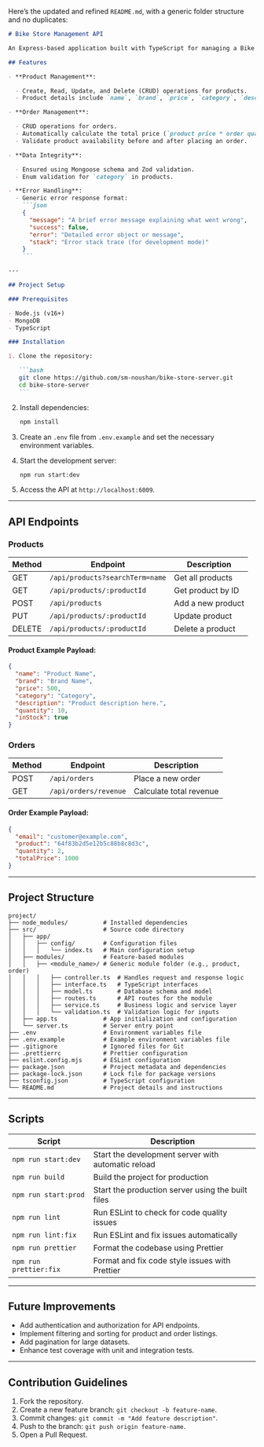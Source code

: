 Here’s the updated and refined `README.md`, with a generic folder structure and no duplicates:

````markdown
# Bike Store Management API

An Express-based application built with TypeScript for managing a Bike Store, integrated with MongoDB using Mongoose. This application provides APIs to manage products (bikes) and orders with robust schema validation and error handling.

## Features

- **Product Management**:

  - Create, Read, Update, and Delete (CRUD) operations for products.
  - Product details include `name`, `brand`, `price`, `category`, `description`, `quantity`, and `inStock`.

- **Order Management**:

  - CRUD operations for orders.
  - Automatically calculate the total price (`product price * order quantity`).
  - Validate product availability before and after placing an order.

- **Data Integrity**:

  - Ensured using Mongoose schema and Zod validation.
  - Enum validation for `category` in products.

- **Error Handling**:
  - Generic error response format:
    ```json
    {
      "message": "A brief error message explaining what went wrong",
      "success": false,
      "error": "Detailed error object or message",
      "stack": "Error stack trace (for development mode)"
    }
    ```

---

## Project Setup

### Prerequisites

- Node.js (v16+)
- MongoDB
- TypeScript

### Installation

1. Clone the repository:

   ```bash
   git clone https://github.com/sm-noushan/bike-store-server.git
   cd bike-store-server
   ```
````

2. Install dependencies:

   ```bash
   npm install
   ```

3. Create an `.env` file from `.env.example` and set the necessary environment variables.

4. Start the development server:

   ```bash
   npm run start:dev
   ```

5. Access the API at `http://localhost:6009`.

---

## API Endpoints

### Products

| Method | Endpoint                        | Description       |
| ------ | ------------------------------- | ----------------- |
| GET    | `/api/products?searchTerm=name` | Get all products  |
| GET    | `/api/products/:productId`      | Get product by ID |
| POST   | `/api/products`                 | Add a new product |
| PUT    | `/api/products/:productId`      | Update product    |
| DELETE | `/api/products/:productId`      | Delete a product  |

#### Product Example Payload:

```json
{
  "name": "Product Name",
  "brand": "Brand Name",
  "price": 500,
  "category": "Category",
  "description": "Product description here.",
  "quantity": 10,
  "inStock": true
}
```

### Orders

| Method | Endpoint              | Description             |
| ------ | --------------------- | ----------------------- |
| POST   | `/api/orders`         | Place a new order       |
| GET    | `/api/orders/revenue` | Calculate total revenue |

#### Order Example Payload:

```json
{
  "email": "customer@example.com",
  "product": "64f83b2d5e12b5c88b8c8d3c",
  "quantity": 2,
  "totalPrice": 1000
}
```

---

## Project Structure

```
project/
├── node_modules/          # Installed dependencies
├── src/                   # Source code directory
│   ├── app/
│   │   ├── config/        # Configuration files
│   │   │   └── index.ts   # Main configuration setup
│   ├── modules/           # Feature-based modules
│   │   ├── <module_name>/ # Generic module folder (e.g., product, order)
│   │   │   ├── controller.ts  # Handles request and response logic
│   │   │   ├── interface.ts   # TypeScript interfaces
│   │   │   ├── model.ts       # Database schema and model
│   │   │   ├── routes.ts      # API routes for the module
│   │   │   ├── service.ts     # Business logic and service layer
│   │   │   └── validation.ts  # Validation logic for inputs
│   ├── app.ts             # App initialization and configuration
│   └── server.ts          # Server entry point
├── .env                   # Environment variables file
├── .env.example           # Example environment variables file
├── .gitignore             # Ignored files for Git
├── .prettierrc            # Prettier configuration
├── eslint.config.mjs      # ESLint configuration
├── package.json           # Project metadata and dependencies
├── package-lock.json      # Lock file for package versions
├── tsconfig.json          # TypeScript configuration
└── README.md              # Project details and instructions
```

---

## Scripts

| Script                 | Description                                        |
| ---------------------- | -------------------------------------------------- |
| `npm run start:dev`    | Start the development server with automatic reload |
| `npm run build`        | Build the project for production                   |
| `npm run start:prod`   | Start the production server using the built files  |
| `npm run lint`         | Run ESLint to check for code quality issues        |
| `npm run lint:fix`     | Run ESLint and fix issues automatically            |
| `npm run prettier`     | Format the codebase using Prettier                 |
| `npm run prettier:fix` | Format and fix code style issues with Prettier     |

---

## Future Improvements

- Add authentication and authorization for API endpoints.
- Implement filtering and sorting for product and order listings.
- Add pagination for large datasets.
- Enhance test coverage with unit and integration tests.

---

## Contribution Guidelines

1. Fork the repository.
2. Create a new feature branch: `git checkout -b feature-name`.
3. Commit changes: `git commit -m "Add feature description"`.
4. Push to the branch: `git push origin feature-name`.
5. Open a Pull Request.
